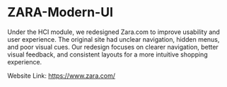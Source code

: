 # ZARA-Modern-UI
Under the HCI module, we redesigned Zara.com to improve usability and user experience. The original site had unclear navigation, hidden menus, and poor visual cues. Our redesign focuses on clearer navigation, better visual feedback, and consistent layouts for a more intuitive shopping experience.

Website Link: https://www.zara.com/  
